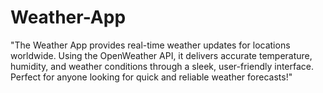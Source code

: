 # Weather-App
"The Weather App provides real-time weather updates for locations worldwide. Using the OpenWeather API, it delivers accurate temperature, humidity, and weather conditions through a sleek, user-friendly interface. Perfect for anyone looking for quick and reliable weather forecasts!"
